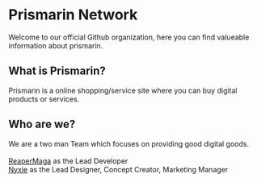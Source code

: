 # Prismarin Network

Welcome to our official Github organization, here you can find valueable information about prismarin.

## What is Prismarin?

Prismarin is a online shopping/service site where you can buy digital products or services.

## Who are we?

We are a two man Team which focuses on providing good digital goods.
<br /> <br />
[ReaperMaga](https://github.com/reapermaga) as the Lead Developer
<br />
[Nyxie](https://github.com/nyxiie) as the Lead Designer, Concept Creator, Marketing Manager

